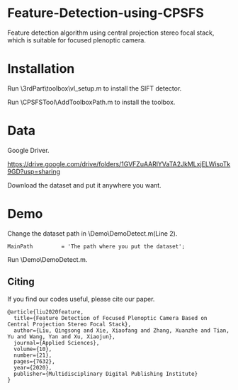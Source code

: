 # Feature-Detection-using-CPSFS
Feature detection algorithm using central projection stereo focal stack, which is suitable for focused plenoptic camera.
# Installation
Run \3rdPart\toolbox\vl_setup.m to install the SIFT detector.

Run \CPSFSTool\AddToolboxPath.m  to install the toolbox.

# Data
Google Driver.

https://drive.google.com/drive/folders/1GVFZuAARlYVaTA2JkMLxjELWisoTk9GD?usp=sharing

Download the dataset and put it anywhere you want.
# Demo 
Change the dataset path in \Demo\DemoDetect.m(Line 2).

`MainPath         = 'The path where you put the dataset'; `

Run \Demo\DemoDetect.m.

## Citing
If you find our codes useful, please cite our paper.
```
@article{liu2020feature,
  title={Feature Detection of Focused Plenoptic Camera Based on Central Projection Stereo Focal Stack},
  author={Liu, Qingsong and Xie, Xiaofang and Zhang, Xuanzhe and Tian, Yu and Wang, Yan and Xu, Xiaojun},
  journal={Applied Sciences},
  volume={10},
  number={21},
  pages={7632},
  year={2020},
  publisher={Multidisciplinary Digital Publishing Institute}
}
```
